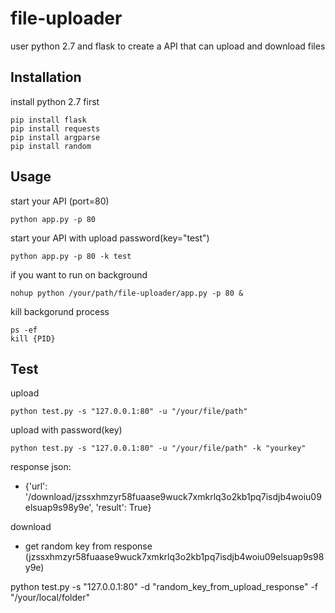 # file-uploader
user python 2.7 and flask to create a API that can upload and download files

Installation
------------
install python 2.7 first

    pip install flask
    pip install requests
    pip install argparse
    pip install random

Usage
------------
start your API (port=80)

    python app.py -p 80
    
start your API with upload password(key="test")

    python app.py -p 80 -k test
    
if you want to run on background
    
    nohup python /your/path/file-uploader/app.py -p 80 &

kill backgorund process

    ps -ef
    kill {PID}

Test
------------
upload

    python test.py -s "127.0.0.1:80" -u "/your/file/path"

upload with password(key)

    python test.py -s "127.0.0.1:80" -u "/your/file/path" -k "yourkey"
    
response json:
    
- {'url': '/download/jzssxhmzyr58fuaase9wuck7xmkrlq3o2kb1pq7isdjb4woiu09elsuap9s98y9e', 'result': True}

download

- get random key from response (jzssxhmzyr58fuaase9wuck7xmkrlq3o2kb1pq7isdjb4woiu09elsuap9s98y9e)

python test.py -s "127.0.0.1:80" -d "random_key_from_upload_response" -f "/your/local/folder"
